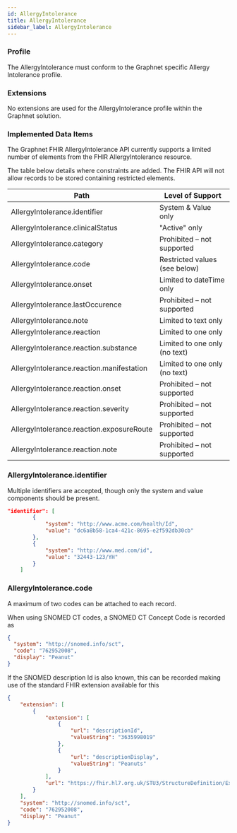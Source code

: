 ```yaml
---
id: AllergyIntolerance
title: AllergyIntolerance
sidebar_label: AllergyIntolerance
---
```


### Profile

The AllergyIntolerance must conform to the Graphnet specific Allergy Intolerance profile.

### Extensions

No extensions are used for the AllergyIntolerance profile within the Graphnet solution.

### Implemented Data Items

The Graphnet FHIR AllergyIntolerance API currently supports a limited number of elements from the FHIR AllergyIntolerance resource.

The table below details where constraints are added. The FHIR API will not allow records to be stored containing restricted elements.

<div class="widetable">

| Path                                        | Level of Support              |
| --------------------------------------------| ----------------------------- |
| AllergyIntolerance.identifier               | System & Value only           |
| AllergyIntolerance.clinicalStatus           | "Active" only                 |
| AllergyIntolerance.category                 | Prohibited – not supported    |
| AllergyIntolerance.code                     | Restricted values (see below) |
| AllergyIntolerance.onset                    | Limited to dateTime only      |
| AllergyIntolerance.lastOccurence            | Prohibited – not supported    |
| AllergyIntolerance.note                     | Limited to text only          |
| AllergyIntolerance.reaction                 | Limited to one only           |
| AllergyIntolerance.reaction.substance       | Limited to one only (no text) |
| AllergyIntolerance.reaction.manifestation   | Limited to one only (no text) |
| AllergyIntolerance.reaction.onset           | Prohibited – not supported    |
| AllergyIntolerance.reaction.severity        | Prohibited – not supported    |
| AllergyIntolerance.reaction.exposureRoute   | Prohibited – not supported    |
| AllergyIntolerance.reaction.note            | Prohibited – not supported    |

</div>

### AllergyIntolerance.identifier

Multiple identifiers are accepted, though only the system and value components should be present.

```json
"identifier": [
        {
            "system": "http://www.acme.com/health/Id",
            "value": "dc6a8b58-1ca4-421c-8695-e2f592db30cb"
        },
        {
            "system": "http://www.med.com/id",
            "value": "32443-123/YH"
        }
    ]
```
### AllergyIntolerance.code

A maximum of two codes can be attached to each record.

When using SNOMED CT codes, a SNOMED CT Concept Code is recorded as

```json
{
  "system": "http://snomed.info/sct",
  "code": "762952008",
  "display": "Peanut"
}
```

If the SNOMED description Id is also known, this can be recorded making use of the standard FHIR extension available for this

```json
{
    "extension": [
        {
            "extension": [
                {
                    "url": "descriptionId",
                    "valueString": "3635998019"
                },
                {
                    "url": "descriptionDisplay",
                    "valueString": "Peanuts"
                }
            ],
            "url": "https://fhir.hl7.org.uk/STU3/StructureDefinition/Extension-coding-sctdescid"
        }
    ],
    "system": "http://snomed.info/sct",
    "code": "762952008",
    "display": "Peanut"
}
```
